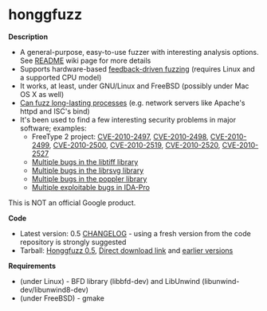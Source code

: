 # honggfuzz #

**Description**

  * A general-purpose, easy-to-use fuzzer with interesting analysis options. See [README](https://github.com/google/honggfuzz/blob/master/README.md) wiki page for more details
  * Supports hardware-based [feedback-driven fuzzing](https://github.com/google/honggfuzz/blob/master/docs/FeedbackDrivenFuzzing.md) (requires Linux and a supported CPU model)
  * It works, at least, under GNU/Linux and FreeBSD (possibly under Mac OS X as well)
  * [Can fuzz long-lasting processes](https://github.com/google/honggfuzz/blob/master/docs/AttachingToPid.md) (e.g. network servers like Apache's httpd and ISC's bind)
  * It's been used to find a few interesting security problems in major software; examples:
    * FreeType 2 project: [CVE-2010-2497](https://bugzilla.redhat.com/show_bug.cgi?id=CVE-2010-2497), [CVE-2010-2498](https://bugzilla.redhat.com/show_bug.cgi?id=CVE-2010-2498), [CVE-2010-2499](https://bugzilla.redhat.com/show_bug.cgi?id=CVE-2010-2499), [CVE-2010-2500](https://bugzilla.redhat.com/show_bug.cgi?id=CVE-2010-2500), [CVE-2010-2519](https://bugzilla.redhat.com/show_bug.cgi?id=CVE-2010-2519), [CVE-2010-2520](https://bugzilla.redhat.com/show_bug.cgi?id=CVE-2010-2520), [CVE-2010-2527](https://bugzilla.redhat.com/show_bug.cgi?id=CVE-2010-2527)
    * [Multiple bugs in the libtiff library](http://bugzilla.maptools.org/buglist.cgi?query_format=advanced;emailreporter1=1;email1=robert@swiecki.net;product=libtiff;emailtype1=substring)
    * [Multiple bugs in the librsvg library](https://bugzilla.gnome.org/buglist.cgi?query_format=advanced;emailreporter1=1;email1=robert%40swiecki.net;product=librsvg;emailtype1=substring)
    * [Multiple bugs in the poppler library](http://lists.freedesktop.org/archives/poppler/2010-November/006726.html)
    * [Multiple exploitable bugs in IDA-Pro](https://www.hex-rays.com/bugbounty.shtml)


This is NOT an official Google product.

**Code**
  * Latest version: 0.5 [CHANGELOG](https://github.com/google/honggfuzz/blob/master/CHANGELOG) - using a fresh version from the code repository is strongly suggested
  * Tarball: [Honggfuzz 0.5](https://docs.google.com/file/d/0B86hdL7CeBvAX1NzMkMtUzN4Rms/view), [Direct download link](https://docs.google.com/uc?id=0B86hdL7CeBvAX1NzMkMtUzN4Rms&export=download) and [earlier versions](https://drive.google.com/folderview?id=0B86hdL7CeBvAfmJXcTJCeTJSeFdHd3E5Q3VGZFdCY192aVBxcHJSbkIyUVZGMG9ualJ6aE0&usp=sharing)

**Requirements**
  * (under Linux) - BFD library (libbfd-dev) and LibUnwind (libunwind-dev/libunwind8-dev)
  * (under FreeBSD) - gmake

